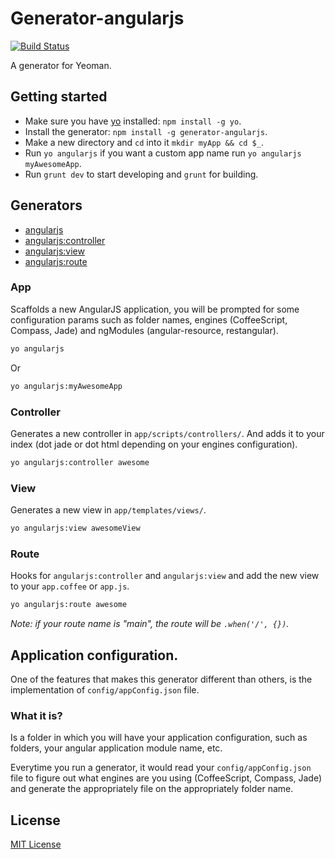 # Generator-angularjs
[![Build Status](https://secure.travis-ci.org/kevin-wolf/generator-angularjs.png?branch=master)](https://travis-ci.org/kevin-wolf/generator-angularjs)

A generator for Yeoman.

## Getting started
- Make sure you have [yo](https://github.com/yeoman/yo) installed: `npm install -g yo`.
- Install the generator: `npm install -g generator-angularjs`.
- Make a new directory and `cd` into it `mkdir myApp && cd $_`.
- Run `yo angularjs` if you want a custom app name run `yo angularjs myAwesomeApp`.
- Run `grunt dev` to start developing and `grunt` for building.

## Generators
* [angularjs](#app)
* [angularjs:controller](#controller)
* [angularjs:view](#view)
* [angularjs:route](#route)

### App
Scaffolds a new AngularJS application, you will be prompted for some configuration params such as folder names, engines (CoffeeScript, Compass, Jade) and ngModules (angular-resource, restangular).

```bash
yo angularjs
```

Or

```bash
yo angularjs:myAwesomeApp
```

### Controller
Generates a new controller in `app/scripts/controllers/`. And adds it to your index (dot jade or dot html depending on your engines configuration).

```bash
yo angularjs:controller awesome
```

### View
Generates a new view in `app/templates/views/`.

```bash
yo angularjs:view awesomeView
```

### Route
Hooks for `angularjs:controller` and `angularjs:view` and add the new view to your `app.coffee` or `app.js`.

```bash
yo angularjs:route awesome
```

_Note: if your route name is "main", the route will be `.when('/', {})`._

## Application configuration.
One of the features that makes this generator different than others, is the implementation of `config/appConfig.json` file.

### What it is?
Is a folder in which you will have your application configuration, such as folders, your angular application module name, etc.

Everytime you run a generator, it would read your `config/appConfig.json` file to figure out what engines are you using (CoffeeScript, Compass, Jade) and generate the appropriately file on the appropriately folder name.

## License
[MIT License](http://en.wikipedia.org/wiki/MIT_License)
